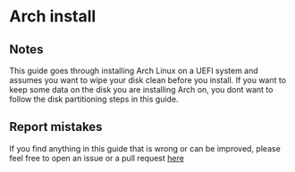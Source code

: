 # Arch install

## Notes
This guide goes through installing Arch Linux on a UEFI system
and assumes you want to wipe your disk clean before you install.
If you want to keep some data on the disk you are installing Arch on,
you dont want to follow the disk partitioning steps in this guide. 

## Report mistakes
If you find anything in this guide that is wrong or can be improved, please feel free to open
an issue or a pull request [here](https://github.com/mWalrus/archinstall-book/)
